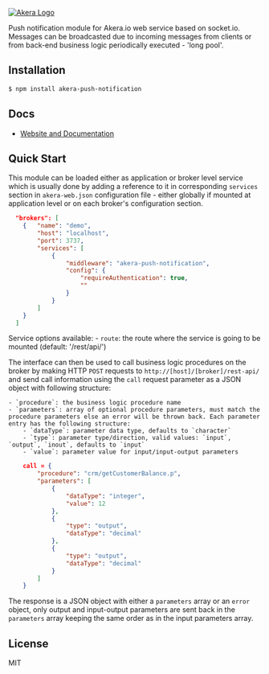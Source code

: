 [![Akera Logo](http://akera.io/logo.png)](http://akera.io/)

  Push notification module for Akera.io web service based on socket.io.
  Messages can be broadcasted due to incoming messages from clients or from
  back-end business logic periodically executed - 'long pool'. 

## Installation

```bash
$ npm install akera-push-notification
```

## Docs

  * [Website and Documentation](http://akera.io/)

## Quick Start

  This module can be loaded either as application or broker level service which 
  is usually done by adding a reference to it in corresponding `services` section 
  in `akera-web.json` configuration file - either globally if mounted at application 
  level or on each broker's configuration section.
   
```json
  "brokers": [
  	{	"name": "demo",
  		"host": "localhost",
		"port": 3737,
		"services": [
			{ 
				"middleware": "akera-push-notification",
				"config": {
					"requireAuthentication": true,
					""
				}
			}
		]
	}
  ]
```
  
  Service options available:
	- `route`: the route where the service is going to be mounted (default: '/rest/api/')
  
  The interface can then be used to call business logic procedures on the broker by making HTTP `POST` requests to `http://[host]/[broker]/rest-api/` and send call information using the `call` request parameter as a JSON object with following structure:

	- `procedure`: the business logic procedure name
	- `parameters`: array of optional procedure parameters, must match the procedure parameters else an error will be thrown back. Each parameter entry has the following structure:
		- `dataType`: parameter data type, defaults to `character`
		- `type`: parameter type/direction, valid values: `input`, `output`, `inout`, defaults to `input`
		- `value`: parameter value for input/input-output parameters
	
```json
	call = {
		"procedure": "crm/getCustomerBalance.p",
		"parameters": [
			{
				"dataType": "integer",
				"value": 12
			},
			{
				"type": "output",
				"dataType": "decimal"
			},
			{
				"type": "output",
				"dataType": "decimal"
			}
		]
	}
```
  
  The response is a JSON object with either a `parameters` array or an `error` object, only output and input-output parameters are sent back in the `parameters` array keeping the same order as in the input parameters array. 
## License
	
MIT 
